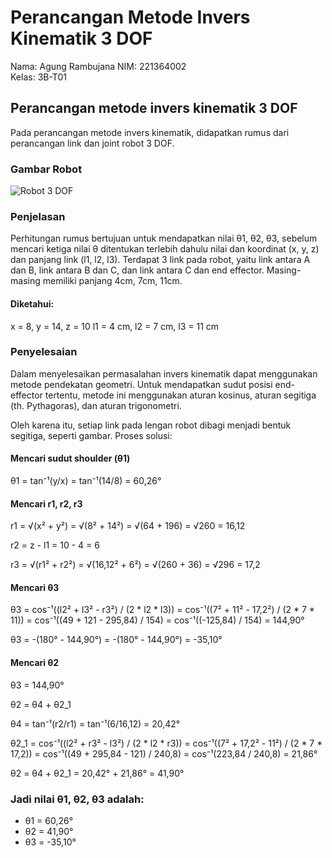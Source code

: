 # Perancangan Metode Invers Kinematik 3 DOF

Nama: Agung Rambujana
NIM: 221364002  
Kelas: 3B-T01

## Perancangan metode invers kinematik 3 DOF
Pada perancangan metode invers kinematik, didapatkan rumus dari perancangan link dan joint robot 3 DOF.

### Gambar Robot

![Robot 3 DOF]()

### Penjelasan

Perhitungan rumus bertujuan untuk mendapatkan nilai θ1, θ2, θ3, 
sebelum mencari ketiga nilai θ ditentukan terlebih dahulu nilai dan koordinat (x, y, z) dan panjang link (l1, l2, l3).
Terdapat 3 link pada robot, yaitu link antara A dan B, link antara B dan C, dan link antara C dan end effector. 
Masing-masing memiliki panjang 4cm, 7cm, 11cm.

#### Diketahui:
x = 8, y = 14, z = 10
l1 = 4 cm, l2 = 7 cm, l3 = 11 cm

### Penyelesaian

Dalam menyelesaikan permasalahan invers kinematik dapat menggunakan metode pendekatan geometri.
Untuk mendapatkan sudut posisi end-effector tertentu, metode ini menggunakan aturan kosinus, aturan segitiga (th. Pythagoras), dan aturan trigonometri.

Oleh karena itu, setiap link pada lengan robot dibagi menjadi bentuk segitiga, seperti gambar. Proses solusi:

#### Mencari sudut shoulder (θ1)

θ1 = tan⁻¹(y/x)
   = tan⁻¹(14/8)
   = 60,26°

#### Mencari r1, r2, r3

r1 = √(x² + y²)
   = √(8² + 14²)
   = √(64 + 196)
   = √260
   = 16,12

r2 = z - l1
   = 10 - 4
   = 6

r3 = √(r1² + r2²)
   = √(16,12² + 6²)
   = √(260 + 36)
   = √296
   = 17,2

#### Mencari θ3

θ3 = cos⁻¹((l2² + l3² - r3²) / (2 * l2 * l3))
    = cos⁻¹((7² + 11² - 17,2²) / (2 * 7 * 11))
    = cos⁻¹((49 + 121 - 295,84) / 154)
    = cos⁻¹((-125,84) / 154)
    = 144,90°

θ3 = -(180° - 144,90°)
    = -(180° - 144,90°)
    = -35,10°

#### Mencari θ2

θ3 = 144,90°

θ2 = θ4 + θ2_1

θ4 = tan⁻¹(r2/r1)
   = tan⁻¹(6/16,12)
   = 20,42°

θ2_1 = cos⁻¹((l2² + r3² - l3²) / (2 * l2 * r3))
     = cos⁻¹((7² + 17,2² - 11²) / (2 * 7 * 17,2))
     = cos⁻¹((49 + 295,84 - 121) / 240,8)
     = cos⁻¹(223,84 / 240,8)
     = 21,86°

θ2 = θ4 + θ2_1
   = 20,42° + 21,86°
   = 41,90°

### Jadi nilai θ1, θ2, θ3 adalah:
- θ1 = 60,26°
- θ2 = 41,90°
- θ3 = -35,10°